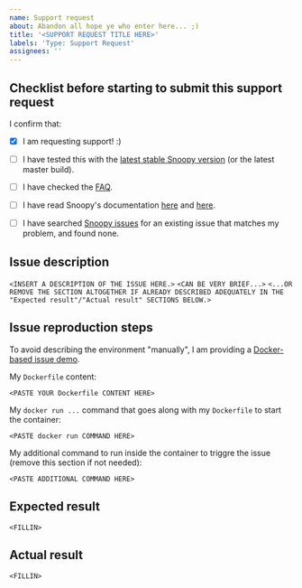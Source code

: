 ```yaml
---
name: Support request
about: Abandon all hope ye who enter here... ;)
title: '<SUPPORT REQUEST TITLE HERE>'
labels: 'Type: Support Request'
assignees: ''
---
```

## Checklist before starting to submit this support request

I confirm that:
- [X] I am requesting support! :)
- [ ] I have tested this with the [latest stable Snoopy version](https://github.com/a2o/snoopy/releases/latest) (or the latest master build).
- [ ] I have checked the [FAQ](https://github.com/a2o/snoopy/blob/master/doc/FAQ.md).
- [ ] I have read Snoopy's documentation [here](https://github.com/a2o/snoopy/blob/master/README.md) and [here](https://github.com/a2o/snoopy/tree/master/doc).
- [ ] I have searched [Snoopy issues](https://github.com/a2o/snoopy/issues?q=is%3Aissue) for an existing issue that matches my problem, and found none.



## Issue description

`<INSERT A DESCRIPTION OF THE ISSUE HERE.>`
`<CAN BE VERY BRIEF...>`
`<...OR REMOVE THE SECTION ALTOGETHER IF ALREADY DESCRIBED ADEQUATELY IN THE "Expected result"/"Actual result" SECTIONS BELOW.>`



## Issue reproduction steps

To avoid describing the environment "manually", I am providing a [Docker-based issue demo](../../docs/DOCKER-BASED-ISSUE-DEMO.md).

My `Dockerfile` content:
```
<PASTE YOUR Dockerfile CONTENT HERE>
```

My `docker run ...` command that goes along with my `Dockerfile` to start the container:
```
<PASTE docker run COMMAND HERE>
```

My additional command to run inside the container to triggre the issue (remove this section if not needed):
```
<PASTE ADDITIONAL COMMAND HERE>
```



## Expected result

`<FILLIN>`



## Actual result

`<FILLIN>`
